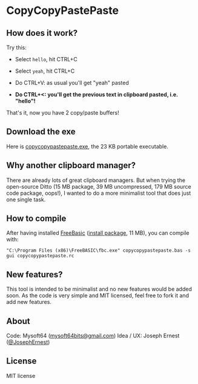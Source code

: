 CopyCopyPastePaste
========

How does it work?
----

Try this:

* Select `hello`, hit CTRL+C

* Select `yeah`, hit CTRL+C

* Do CTRL+V: as usual you'll get "yeah" pasted

* **Do CTRL+<: you'll get the previous text in clipboard pasted, i.e. "hello"!**

That's it, now you have 2 copy/paste buffers!


Download the exe
----

Here is [copycopypastepaste.exe](https://github.com/josephernest/copycopypastepaste/raw/master/copycopypastepaste.exe), the 23 KB portable executable.


Why another clipboard manager?
----

There are already lots of great clipboard managers. But when trying the open-source Ditto (15 MB package, 39 MB uncompressed, 179 MB source code package, oops!), I wanted to do a more minimalist tool that does just one single task.


How to compile
----
After having installed [FreeBasic](https://www.freebasic.net/) ([install package](https://sourceforge.net/projects/fbc/files/Binaries%20-%20Windows/FreeBASIC-1.05.0-win32.exe/download), 11 MB), you can compile with:

    "C:\Program Files (x86)\FreeBASIC\fbc.exe" copycopypastepaste.bas -s gui copycopypastepaste.rc

New features?
----

This tool is intended to be minimalist and no new features would be added soon. As the code is very simple and MIT licensed, feel free to fork it and add new features.

About
----

Code: Mysoft64 (mysoft64bits@gmail.com)
Idea / UX: Joseph Ernest ([@JosephErnest](https://twitter.com/JosephErnest))

License
----
MIT license
